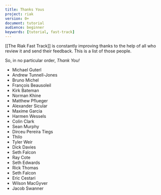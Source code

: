 ```yaml
---
title: Thanks Yous
project: riak
version: 0+
document: tutorial
audience: beginner
keywords: [tutorial, fast-track]
---
```


[[The Riak Fast Track]] is constantly improving thanks to the help of all who review it and send their feedback. This is a list of those people.

So, in no particular order, *Thank You!*

* Michael Guterl
* Andrew Tunnell-Jones
* Bruno Michel
* François Beausoleil
* Kirk Bateman
* Norman Khine
* Matthew Pflueger
* Alexander Sicular
* Maxime Garcia
* Harmen Wessels
* Colin Clark
* Sean Murphy
* Dirceu Pereira Tiegs
* Thilo
* Tyler Weir
* Dick Davies
* Seth Falcon
* Ray Cote
* Seth Edwards
* Rick Thomas
* Seth Falcon
* Eric Cestari
* Wilson MacGyver
* Jacob Swanner
